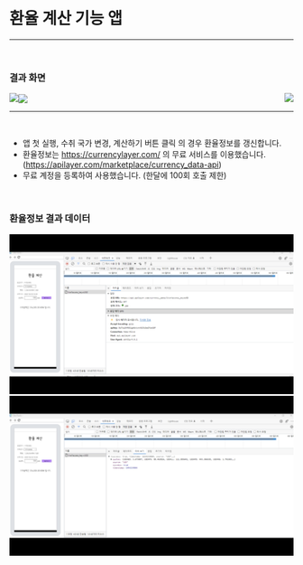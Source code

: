 # 환율 계산 기능 앱
---

<br/>

### 결과 화면

<img src="https://github.com/kyuchanE/KiU_exchange_rate_calculator/blob/feature/unit_test/image/app_0.JPG" align="left">

<img src="https://github.com/kyuchanE/KiU_exchange_rate_calculator/blob/feature/unit_test/image/app_1.JPG" align="center">

<img src="https://github.com/kyuchanE/KiU_exchange_rate_calculator/blob/feature/unit_test/image/app_2.JPG" align="right">


<br/>

---

<br/>

- 앱 첫 실행, 수취 국가 변경, 계산하기 버튼 클릭 의 경우 환율정보를 갱신합니다.
- 환율정보는 https://currencylayer.com/ 의 무료 서비스를 이용했습니다. (https://apilayer.com/marketplace/currency_data-api)
- 무료 계정을 등록하여 사용했습니다. (한달에 100회 호출 제한)

<br/>

### 환율정보 결과 데이터


![KiU_exchange_rate_calculator](./image/api_0.PNG)
![KiU_exchange_rate_calculator](./image/api_1.PNG)

